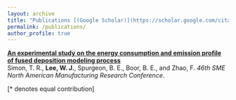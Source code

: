```yaml
---
layout: archive
title: "Publications [(Google Scholar)](https://scholar.google.com/citations?hl=en&user=_j_0jLYg2kcC&view_op=list_works&sortby=pubdate)"
permalink: /publications/
author_profile: true
---
```




<b>[An experimental study on the energy consumption and emission profile of fused deposition modeling process](https://wojaelee.github.io/publications/1.Simon(2018))</b> <br>
Simon, T. R., <b>Lee, W. J.</b>, Spurgeon, B. E., Boor, B. E., and Zhao, F. <i>46th SME North American Manufacturing Research Conference</i>.



[\* denotes equal contribution]
